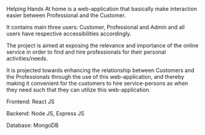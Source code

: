 Helping Hands At home is a web-application that basically make interaction easier between Professional and the Customer. 

It contains main three users: Customer, Professional and Admin and all users have respective accessibilities accordingly. 

The project is aimed at exposing the relevance and importance of the online service in order to find and hire professionals for their personal activities/needs. 

It is projected towards enhancing the relationship between Customers and the Professionals through the use of this web-application, and thereby making it convenient for the customers to hire service-persons as when they need such that they can utilize this web-application.

Frontend: React JS

Backend: Node JS, Express JS

Database: MongoDB
